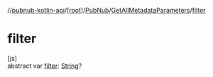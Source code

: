 //[pubnub-kotlin-api](../../../../index.md)/[[root]](../../index.md)/[PubNub](../index.md)/[GetAllMetadataParameters](index.md)/[filter](filter.md)

# filter

[js]\
abstract var [filter](filter.md): [String](https://kotlinlang.org/api/core/kotlin-stdlib/kotlin/-string/index.html)?
